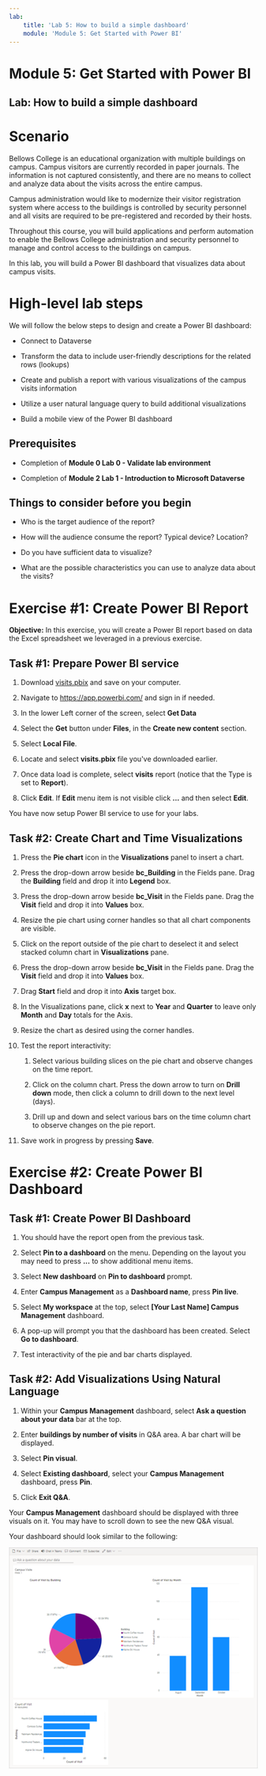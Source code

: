 ```yaml
---
lab:
    title: 'Lab 5: How to build a simple dashboard'
    module: 'Module 5: Get Started with Power BI'
---
```


# Module 5: Get Started with Power BI
## Lab: How to build a simple dashboard

# Scenario

Bellows College is an educational organization with multiple buildings on
campus. Campus visitors are currently recorded in paper journals. The
information is not captured consistently, and there are no means to collect and
analyze data about the visits across the entire campus.

Campus administration would like to modernize their visitor registration system
where access to the buildings is controlled by security personnel and all visits
are required to be pre-registered and recorded by their hosts.

Throughout this course, you will build applications and perform automation to
enable the Bellows College administration and security personnel to manage and
control access to the buildings on campus.

In this lab, you will build a Power BI dashboard that visualizes data about
campus visits.

# High-level lab steps

We will follow the below steps to design and create a Power BI dashboard:

-   Connect to Dataverse

-   Transform the data to include user-friendly descriptions for the related
    rows (lookups)

-   Create and publish a report with various visualizations of the campus visits
    information

-   Utilize a user natural language query to build additional visualizations

-   Build a mobile view of the Power BI dashboard

## Prerequisites

-   Completion of **Module 0 Lab 0 - Validate lab environment**

-   Completion of **Module 2 Lab 1 - Introduction to Microsoft Dataverse**

## Things to consider before you begin

-   Who is the target audience of the report?

-   How will the audience consume the report? Typical device? Location?

-   Do you have sufficient data to visualize?

-   What are the possible characteristics you can use to analyze data about the
    visits?

# Exercise \#1: Create Power BI Report

**Objective:** In this exercise, you will create a Power BI report based on data
the Excel spreadsheet we leveraged in a previous exercise.

## Task \#1: Prepare Power BI service

1.  Download [visits.pbix](../../Allfiles/visits.pbix) and save on your
    computer.

2.  Navigate to <https://app.powerbi.com/> and sign in if needed.

3.  In the lower Left corner of the screen, select **Get Data**

4.  Select the **Get** button under **Files**, in the **Create new content**
    section.

5.  Select **Local File**.

6.  Locate and select **visits.pbix** file you've downloaded earlier.

7.  Once data load is complete, select **visits** report (notice that the Type
    is set to **Report**).

8.  Click **Edit**. If **Edit** menu item is not visible click **...** and then
    select **Edit**.

You have now setup Power BI service to use for your labs. 

## Task \#2: Create Chart and Time Visualizations

1.  Press the **Pie chart** icon in the **Visualizations** panel to insert a chart.

2.  Press the drop-down arrow beside **bc_Building** in the Fields pane. Drag the **Building** field and drop it into **Legend** box.

3.  Press the drop-down arrow beside **bc_Visit** in the Fields pane. Drag the **Visit** field and drop it into **Values** box.

4.  Resize the pie chart using corner handles so that all chart components are
    visible.

5.  Click on the report outside of the pie chart to deselect it and select
    stacked column chart in **Visualizations** pane.

6.  Press the drop-down arrow beside **bc_Visit** in the Fields pane. Drag the **Visit** field and drop it into **Values** box.

7.  Drag **Start** field and drop it into **Axis** target box.

8.  In the Visualizations pane, click **x** next to **Year** and **Quarter** to
    leave only **Month** and **Day** totals for the Axis.

9.  Resize the chart as desired using the corner handles.

10. Test the report interactivity:

    1.  Select various building slices on the pie chart and observe changes on
        the time report.

    2.  Click on the column chart. Press the down arrow to turn on **Drill
        down** mode, then click a column to drill down to the next level
        (days). 
    
    3.  Drill up and down and select various bars on the time column chart to
        observe changes on the pie report.

11. Save work in progress by pressing **Save**.

# Exercise \#2: Create Power BI Dashboard

## Task \#1: Create Power BI Dashboard

1.  You should have the report open from the previous task.

2.  Select **Pin to a dashboard** on the menu. Depending on the layout you may
    need to press **...** to show additional menu items.

3.  Select **New dashboard** on **Pin to dashboard** prompt.

4.  Enter **Campus Management** as a **Dashboard name**, press
    **Pin live**.

5.  Select **My workspace** at the top, select **[Your Last Name] Campus
    Management** dashboard.

6.  A pop-up will prompt you that the dashboard has been created. Select **Go to dashboard**.

7.  Test interactivity of the pie and bar charts displayed.

## Task \#2: Add Visualizations Using Natural Language

1.  Within your **Campus Management** dashboard, select **Ask a question about
    your data** bar at the top.

2.  Enter **buildings by number of visits** in Q&A area. A bar chart will be
    displayed.

3.  Select **Pin visual**.

4.  Select **Existing dashboard**, select your **Campus
    Management** dashboard, press **Pin**.

5.  Click **Exit Q&A**.

Your **Campus Management** dashboard should be displayed with three visuals on it. You
may have to scroll down to see the new Q&A visual.

Your dashboard should look similar to the following:

![](media/5-powerbi-result.png)
